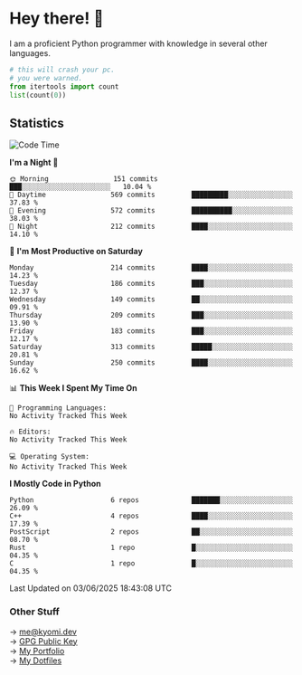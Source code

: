 # Hey there! 👋

I am a proficient Python programmer with knowledge in several other languages.

```py
# this will crash your pc.
# you were warned.
from itertools import count
list(count(0))
```

## Statistics
<!--START_SECTION:waka-->
![Code Time](http://img.shields.io/badge/Code%20Time-1%2C811%20hrs%2026%20mins-blue)

**I'm a Night 🦉** 

```text
🌞 Morning                151 commits         ███░░░░░░░░░░░░░░░░░░░░░░   10.04 % 
🌆 Daytime                569 commits         █████████░░░░░░░░░░░░░░░░   37.83 % 
🌃 Evening                572 commits         ██████████░░░░░░░░░░░░░░░   38.03 % 
🌙 Night                  212 commits         ████░░░░░░░░░░░░░░░░░░░░░   14.10 % 
```
📅 **I'm Most Productive on Saturday** 

```text
Monday                   214 commits         ████░░░░░░░░░░░░░░░░░░░░░   14.23 % 
Tuesday                  186 commits         ███░░░░░░░░░░░░░░░░░░░░░░   12.37 % 
Wednesday                149 commits         ██░░░░░░░░░░░░░░░░░░░░░░░   09.91 % 
Thursday                 209 commits         ███░░░░░░░░░░░░░░░░░░░░░░   13.90 % 
Friday                   183 commits         ███░░░░░░░░░░░░░░░░░░░░░░   12.17 % 
Saturday                 313 commits         █████░░░░░░░░░░░░░░░░░░░░   20.81 % 
Sunday                   250 commits         ████░░░░░░░░░░░░░░░░░░░░░   16.62 % 
```


📊 **This Week I Spent My Time On** 

```text
💬 Programming Languages: 
No Activity Tracked This Week

🔥 Editors: 
No Activity Tracked This Week

💻 Operating System: 
No Activity Tracked This Week
```

**I Mostly Code in Python** 

```text
Python                   6 repos             ███████░░░░░░░░░░░░░░░░░░   26.09 % 
C++                      4 repos             ████░░░░░░░░░░░░░░░░░░░░░   17.39 % 
PostScript               2 repos             ██░░░░░░░░░░░░░░░░░░░░░░░   08.70 % 
Rust                     1 repo              █░░░░░░░░░░░░░░░░░░░░░░░░   04.35 % 
C                        1 repo              █░░░░░░░░░░░░░░░░░░░░░░░░   04.35 % 
```




 Last Updated on 03/06/2025 18:43:08 UTC
<!--END_SECTION:waka-->

### Other Stuff

→ [me@kyomi.dev](mailto:me@kyomi.dev)\
→ [GPG Public Key](https://github.com/bitterteriyaki.gpg)\
→ [My Portfolio](https://kyomi.dev)\
→ [My Dotfiles](https://github.com/bitterteriyaki/dotfiles)
